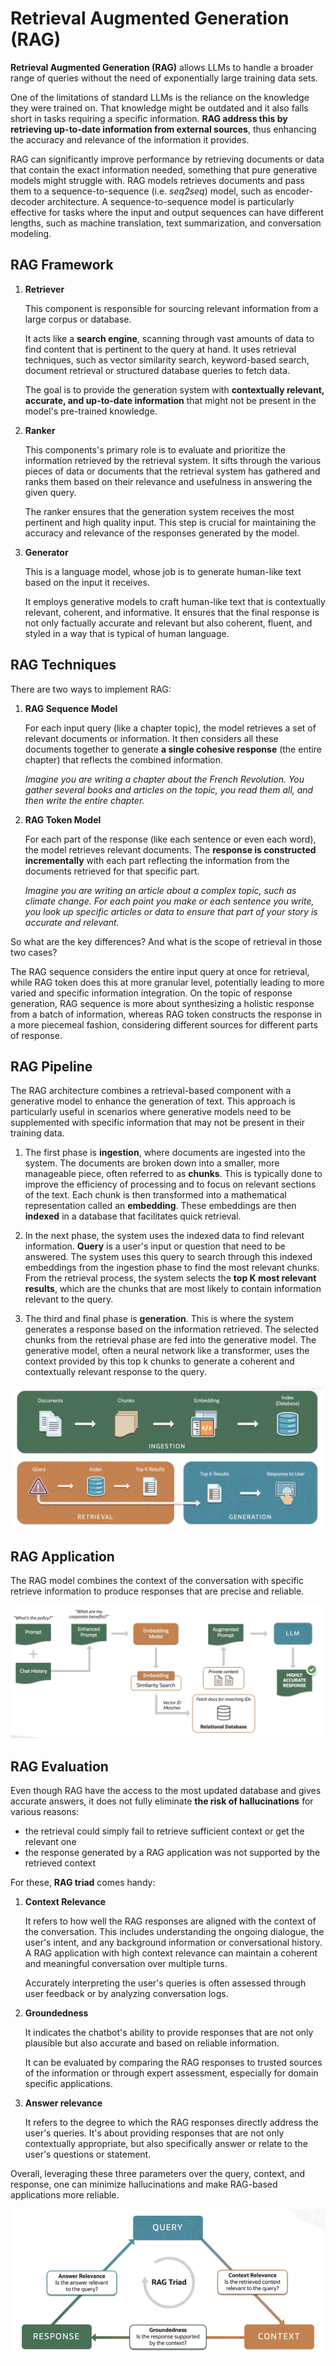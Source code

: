 # Retrieval Augmented Generation (RAG)

**Retrieval Augmented Generation (RAG)** allows LLMs to handle a broader range of queries without the need of exponentially large training data sets.

One of the limitations of standard LLMs is the reliance on the knowledge they were trained on. That knowledge might be outdated and it also falls short in tasks requiring a specific information. **RAG address this by retrieving up-to-date information from external sources**, thus enhancing the accuracy and relevance of the information it provides.

RAG can significantly improve performance by retrieving documents or data that contain the exact information needed, something that pure generative models might struggle with. RAG models retrieves documents and pass them to a sequence-to-sequence (i.e. *seq2seq*) model, such as encoder-decoder architecture. A sequence-to-sequence model is particularly effective for tasks where the input and output sequences can have different lengths, such as machine translation, text summarization, and conversation modeling.

## RAG Framework

1. **Retriever**
    
    This component is responsible for sourcing relevant information from a large corpus or database. 
    
    It acts like a **search engine**, scanning through vast amounts of data to find content that is pertinent to the query at hand. It uses retrieval techniques, such as vector similarity search, keyword-based search, document retrieval or structured database queries to fetch data. 

    The goal is to provide the generation system with **contextually relevant, accurate, and up-to-date information** that might not be present in the model's pre-trained knowledge.

2. **Ranker**

    This components's primary role is to evaluate and prioritize the information retrieved by the retrieval system. It sifts through the various pieces of data or documents that the retrieval system has gathered and ranks them based on their relevance and usefulness in answering the given query.

    The ranker ensures that the generation system receives the most pertinent and high quality input. This step is crucial for maintaining the accuracy and relevance of the responses generated by the model. 
    
3. **Generator**

    This is a language model, whose job is to generate human-like text based on the input it receives.

    It employs generative models to craft human-like text that is contextually relevant, coherent, and informative. It ensures that the final response is not only factually accurate and relevant but also coherent, fluent, and styled in a way that is typical of human language. 

## RAG Techniques

There are two ways to implement RAG:

1. **RAG Sequence Model**

    For each input query (like a chapter topic), the model retrieves a set of relevant documents or information. It then considers all these documents together to generate **a single cohesive response** (the entire chapter) that reflects the combined information.

    *Imagine you are writing a chapter about the French Revolution. You gather several books and articles on the topic, you read them all, and then write the entire chapter.*

2. **RAG Token Model**

     For each part of the response (like each sentence or even each word), the model retrieves relevant documents. The **response is constructed incrementally** with each part reflecting the information from the documents retrieved for that specific part. 
     
     *Imagine you are writing an article about a complex topic, such as climate change. For each point you make or each sentence you write, you look up specific articles or data to ensure that part of your story is accurate and relevant.*

So what are the key differences? And what is the scope of retrieval in those two cases?

The RAG sequence considers the entire input query at once for retrieval, while RAG token does this at more granular level, potentially leading to more varied and specific information integration. On the topic of response generation, RAG sequence is more about synthesizing a holistic response from a batch of information, whereas RAG token constructs the response in a more piecemeal fashion, considering different sources for different parts of response.

## RAG Pipeline

The RAG architecture combines a retrieval-based component with a generative model to enhance the generation of text. This approach is particularly useful in scenarios where generative models need to be supplemented with specific information that may not be present in their training data.

1. The first phase is **ingestion**, where documents are ingested into the system. The documents are  broken down into a smaller, more manageable piece, often referred to as **chunks**. This is typically done to improve the efficiency of processing and to focus on relevant sections of the text. Each chunk is then transformed into a mathematical representation called an **embedding**. These embeddings are then **indexed** in a database that facilitates quick retrieval. 

2. In the next phase, the system uses the indexed data to find relevant information. **Query** is a user's input or question that need to be answered. The system uses this query to search through this indexed embeddings from the ingestion phase to find the most relevant chunks. From the retrieval process, the system selects the **top K most relevant results**, which are the chunks that are most likely to contain information relevant to the query. 

3. The third and final phase is **generation**. This is where the system generates a response based on the information retrieved. The selected chunks from the retrieval phase are fed into the generative model. The generative model, often a neural network like a transformer, uses the context provided by this top k chunks to generate a coherent and contextually relevant response to the query. 

![RAG pipeline](../images/rag_pipelines.png)

## RAG Application

The RAG model combines the context of the conversation with specific retrieve information to produce responses that are precise and reliable. 

![RAG application](../images/rag_application.png)

## RAG Evaluation

Even though RAG have the access to the most updated database and gives accurate answers, it does not fully eliminate **the risk of hallucinations** for various reasons: 
- the retrieval could simply fail to retrieve sufficient context or get the relevant one
- the response generated by a RAG application was not supported by the retrieved context

For these, **RAG triad** comes handy:

1. **Context Relevance**

    It refers to how well the RAG responses are aligned with the context of the conversation. This includes understanding the ongoing dialogue, the user's intent, and any background information or conversational history. A RAG application with high context relevance can maintain a coherent and meaningful conversation over multiple turns.

    Accurately interpreting the user's queries is often assessed through user feedback or by analyzing conversation logs.

2. **Groundedness**

    It indicates the chatbot's ability to provide responses that are not only plausible but also accurate and based on reliable information. 
    
    It can be evaluated by comparing the RAG responses to trusted sources of the information or through expert assessment, especially for domain specific applications. 
    
3. **Answer relevance** 

    It refers to the degree to which the RAG responses directly address the user's queries. It's about providing responses that are not only contextually appropriate, but also specifically answer or relate to the user's questions or statement.
    
Overall, leveraging these three parameters over the query, context, and response, one can minimize hallucinations and make RAG-based applications more reliable.

![RAG Triad](../images/rag_triad.png)